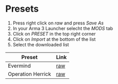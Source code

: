 # Presets

1. Press right click on _raw_ and press _Save As_
1. In your Arma 3 Launcher selecht the _MODS_ tab
1. Click on _PRESET_ in the top right corner
1. Click on _Import_ at the bottom of the list
1. Select the downloaded list

| Preset | Link |
| --- | --- |
| Evermind | [raw](https://raw.githubusercontent.com/Chronophylos/arma/main/presets/Evermind.html) |
| Operation Herrick | [raw](https://raw.githubusercontent.com/Chronophylos/arma/main/presets/Operation%20Herrick.html) |
